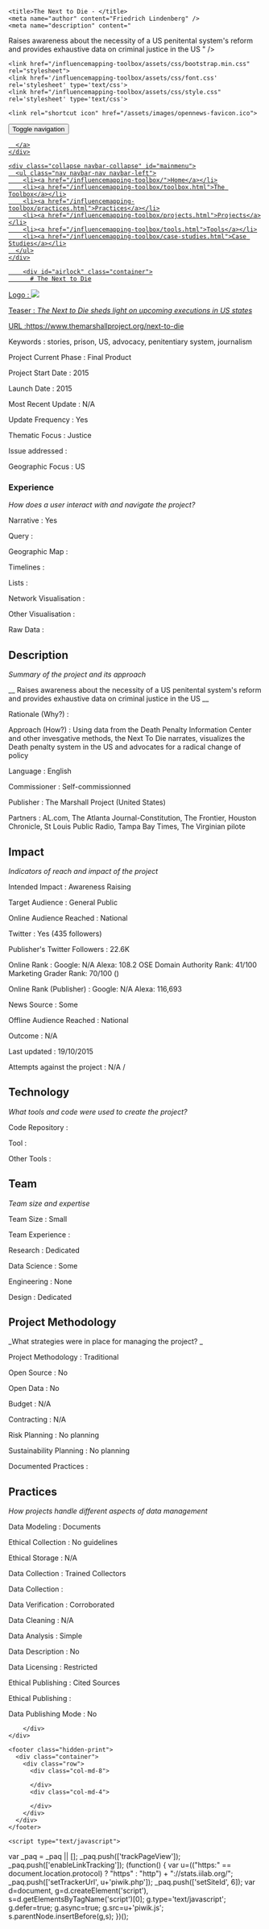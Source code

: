 <!DOCTYPE html>
<html>
  <head>
    <meta charset="utf-8">
    <meta http-equiv="X-UA-Compatible" content="IE=edge,chrome=1">
    <meta name="viewport" content="width=device-width, initial-scale=1.0">

    <title>The Next to Die - </title>
    <meta name="author" content="Friedrich Lindenberg" />
    <meta name="description" content="
Raises awareness about the necessity of a US penitental system&#39;s reform and provides exhaustive data on criminal justice in the US " />
    <meta name="keywords" content="" />

    <link href="/influencemapping-toolbox/assets/css/bootstrap.min.css" rel="stylesheet">
    <link href='/influencemapping-toolbox/assets/css/font.css' rel='stylesheet' type='text/css'>
    <link href="/influencemapping-toolbox/assets/css/style.css" rel='stylesheet' type='text/css'>

    <link rel="shortcut icon" href="/assets/images/opennews-favicon.ico">
  </head>
  <body>
    <div id="page">
      <nav class="navbar navbar-default navbar-static-top" role="navigation">
  <div class="container">
    <div class="navbar-header">
      <button type="button" class="navbar-toggle" data-toggle="collapse"
        data-target="#mainmenu">
        <span class="sr-only">Toggle navigation</span>
        <span class="icon-bar"></span>
        <span class="icon-bar"></span>
        <span class="icon-bar"></span>
      </button>
      <a class="navbar-brand" href="/">
        
      </a>
    </div>

    <div class="collapse navbar-collapse" id="mainmenu">
      <ul class="nav navbar-nav navbar-left">
        <li><a href="/influencemapping-toolbox/">Home</a></li>
        <li><a href="/influencemapping-toolbox/toolbox.html">The Toolbox</a></li>
        <li><a href="/influencemapping-toolbox/practices.html">Practices</a></li>
        <li><a href="/influencemapping-toolbox/projects.html">Projects</a></li>
        <li><a href="/influencemapping-toolbox/tools.html">Tools</a></li>
        <li><a href="/influencemapping-toolbox/case-studies.html">Case Studies</a></li>
      </ul>
    </div>
  </div>
</nav>

        <div id="airlock" class="container">
          # The Next to Die

Logo
: ![](N/A)

Teaser
: _The Next to Die sheds light on upcoming executions in US states_

URL
:https://www.themarshallproject.org/next-to-die


Keywords
: stories, prison, US, advocacy, penitentiary system, journalism 



Project Current Phase
: Final Product

	

Project Start Date
: 2015



Launch Date
: 2015



Most Recent Update
: N/A



Update Frequency
: Yes



Thematic Focus
: Justice



Issue addressed
: 



Geographic Focus
: US


### Experience

_How does a user interact with and navigate the project?_

Narrative
: Yes 

Query
: 

Geographic Map
:  

Timelines
:  

Lists
:  

Network Visualisation
:  

Other Visualisation
:   

Raw Data 
:

## Description

_Summary of the project and its approach_

__
Raises awareness about the necessity of a US penitental system&#39;s reform and provides exhaustive data on criminal justice in the US __


Rationale (Why?)
: 



Approach (How?)
: Using data from the Death Penalty Information Center and other invesgative methods, the Next To Die narrates, visualizes the Death penalty system in the US and advocates for a radical change of policy



Language
: English



Commissioner
: Self-commissionned



Publisher
: The Marshall Project
 (United States)



Partners
: AL.com, The Atlanta Journal-Constitution, The Frontier, Houston Chronicle, St Louis Public Radio, Tampa Bay Times, The Virginian pilote


## Impact

_Indicators of reach and impact of the project_

Intended Impact
: Awareness Raising



Target Audience
: General Public



Online Audience Reached
: National



Twitter
: Yes (435 followers)



Publisher's Twitter Followers
: 22.6K



Online Rank
:  Google: N/A   Alexa: 108.2  OSE Domain Authority Rank: 41/100 Marketing Grader Rank: 70/100 ()


Online Rank (Publisher)
:  Google: N/A  Alexa: 116,693



News Source
: Some



Offline Audience Reached
: National



Outcome
: N/A



Last updated
: 19/10/2015


Attempts against the project
: N/A  / 


## Technology

_What tools and code were used to create the project?_

Code Repository
: []()



Tool
: 



Other Tools
: 


## Team

_Team size and expertise_

Team Size
: Small



Team Experience
:  

Research
: Dedicated 

Data Science
: Some 

Engineering
:  None

Design
: Dedicated


## Project Methodology

_What strategies were in place for managing the project? _

Project Methodology
: Traditional



Open Source
: No



Open Data
: No



Budget
: N/A



Contracting
: N/A



Risk Planning
: No planning



Sustainability Planning
: No planning


Documented Practices
: []() []() []()


## Practices

_How projects handle different aspects of data management_

Data Modeling
: Documents



Ethical Collection
: No guidelines



Ethical Storage
: N/A



Data Collection
: Trained Collectors



Data Collection
: 



Data Verification
: Corroborated



Data Cleaning
: N/A



Data Analysis
: Simple



Data Description
: No



Data Licensing
: Restricted



Ethical Publishing
: Cited Sources



Ethical Publishing
: 



Data Publishing Mode
: No

        </div>
    </div>

    <footer class="hidden-print">
      <div class="container">
        <div class="row">
          <div class="col-md-8">
            
          </div>
          <div class="col-md-4">
            
          </div>
        </div>
      </div>
    </footer>

    <script type="text/javascript">
  var _paq = _paq || [];
  _paq.push(['trackPageView']);
  _paq.push(['enableLinkTracking']);
  (function() {
    var u=(("https:" == document.location.protocol) ? "https" : "http") + "://stats.iilab.org/";
    _paq.push(['setTrackerUrl', u+'piwik.php']);
    _paq.push(['setSiteId', 6]);
    var d=document, g=d.createElement('script'), s=d.getElementsByTagName('script')[0]; g.type='text/javascript';
    g.defer=true; g.async=true; g.src=u+'piwik.js'; s.parentNode.insertBefore(g,s);
  })();
</script>
<noscript><p><img src="http://stats.iilab.org/piwik.php?idsite=6" style="border:0;" alt="" /></p></noscript>
    <script src="/influencemapping-toolbox/assets/js/jquery-2.1.1.min.js"></script>
    <script src="/influencemapping-toolbox/assets/js/bootstrap.min.js"></script>
  </body>
</html>
